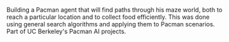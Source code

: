  Building a Pacman agent that will find paths through his maze world, both to reach a particular location and to collect food efficiently. This was done using general search algorithms and applying them to Pacman scenarios.
Part of UC Berkeley's Pacman AI projects.
